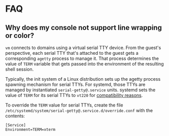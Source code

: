 # FAQ

## Why does my console not support line wrapping or color?

`vm` connects to domains using a virtual serial TTY device. From the guest's
perspective, each serial TTY that's attached to the guest gets a corresponding
`agetty` process to manage it. That process determines the value of `TERM`
variable that gets passed into the environment of the resulting shell session.

Typically, the init system of a Linux distribution sets up the agetty process
spawning mechanism for serial TTYs. For systemd, those TTYs are managed by
instantiated `serial-getty@.service` units. systemd sets the value of `TERM`
for its serial TTYs to `vt220` for [compatibility reasons](https://github.com/systemd/systemd/issues/3342#issuecomment-221821337).

To override the `TERM` value for serial TTYs, create the file `/etc/systemd/system/serial-getty@.service.d/override.conf`
with the contents:

```
[Service]
Environment=TERM=xterm
```
